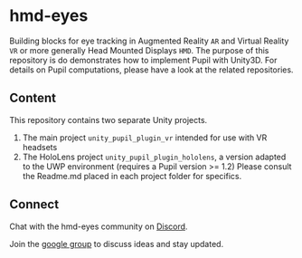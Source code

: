 # hmd-eyes

Building blocks for eye tracking in Augmented Reality `AR` and Virtual Reality `VR` or more generally Head Mounted Displays `HMD`.
The purpose of this repository is do demonstrates how to implement Pupil with Unity3D. For details on Pupil computations, please have a look at the related repositories.

## Content
This repository contains two separate Unity projects.
1. The main project `unity_pupil_plugin_vr` intended for use with VR headsets
2. The HoloLens project `unity_pupil_plugin_hololens`, a version adapted to the UWP environment (requires a Pupil version >= 1.2)
Please consult the Readme.md placed in each project folder for specifics.
	
## Connect

Chat with the hmd-eyes community on [Discord](https://discord.gg/PahDtSH).

Join the [google group](https://groups.google.com/forum/#!forum/hmd-eyes) to discuss ideas and stay updated. 



